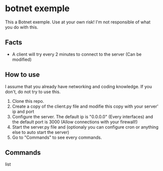 # botnet exemple
 This a Botnet exemple. Use at your own risk! I'm not responsible of what you do with this.

## Facts

- A client will try every 2 minutes to connect to the server (Can be modified)

## How to use

 I assume that you already have networking and coding knowledge.
 If you don't, do not try to use this.

 1. Clone this repo.
 2. Create a copy of the client.py file and modifie this copy 
    with your server' ip and port
 3. Configure the server. The default ip is "0.0.0.0" (Every interfaces) and the
    default port is 3000 (Allow connections with your firewall!)
 4. Start the server.py file and (optionaly you can configure cron or
    anything else to auto start the server)
 5. Go to "Commands" to see every commands.

## Commands

 list
